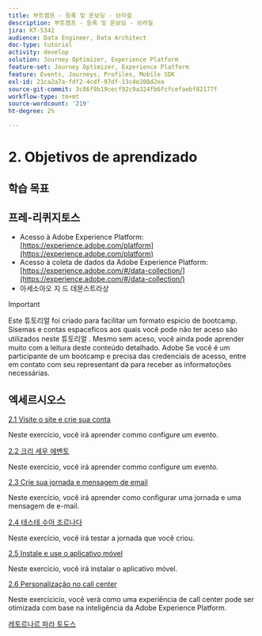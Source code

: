 ```yaml
---
title: 부트캠프 - 등록 및 온보딩 - 브라질
description: 부트캠프 - 등록 및 온보딩 - 브라질
jira: KT-5342
audience: Data Engineer, Data Architect
doc-type: tutorial
activity: develop
solution: Journey Optimizer, Experience Platform
feature-set: Journey Optimizer, Experience Platform
feature: Events, Journeys, Profiles, Mobile SDK
exl-id: 21ca2a7a-fdf2-4cdf-97df-13c4e208d2ea
source-git-commit: 3c86f9b19cecf92c9a324fb6fcfcefaebf82177f
workflow-type: tm+mt
source-wordcount: '219'
ht-degree: 2%

---
```


# 2. Objetivos de aprendizado

## 학습 목표

## 프레-리퀴지토스

- Acesso à Adobe Experience Platform: [https://experience.adobe.com/platform](https://experience.adobe.com/platform)
- Acesso à coleta de dados da Adobe Experience Platform: [https://experience.adobe.com/#/data-collection/](https://experience.adobe.com/#/data-collection/)
- 아세소아오 지 드 데몬스트라상

>[!IMPORTANT]
>
>Este 튜토리얼 foi criado para facilitar um formato espicio de bootcamp. Sisemas e contas espaceficos aos quais você pode não ter aceso são utilizados neste 튜토리얼 . Mesmo sem aceso, você ainda pode aprender muito com a leitura deste conteúdo detalhado. Adobe Se você é um participante de um bootcamp e precisa das credenciais de acesso, entre em contato com seu representant da para receber as informatoções necessárias.

## 엑세르시오스

[2.1 Visite o site e crie sua conta](./ex1.md)

Neste exercício, você irá aprender commo configure um evento.

[2.2 크리 세우 에벤토](./ex2.md)

Neste exercício, você irá aprender commo configure um evento.

[2.3 Crie sua jornada e mensagem de email](./ex3.md)

Neste exercício, você irá aprender como configurar uma jornada e uma mensagem de e-mail.

[2.4 테스테 수아 조르나다](./ex4.md)

Neste exercício, você irá testar a jornada que você criou.

[2.5 Instale e use o aplicativo móvel](./ex5.md)

Neste exercício, você irá instalar o aplicativo móvel.

[2.6 Personalização no call center](./ex6.md)

Neste exercícicio, você verá como uma experiência de call center pode ser otimizada com base na inteligência da Adobe Experience Platform.

[레토르나르 파라 토도스](../../overview.md)
